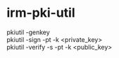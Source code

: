 # irm-pki-util

pkiutil -genkey  
pkiutil -sign -pt <plaindata> -k <private_key>  
pkiutil -verify -s <signature> -pt <plaindata> -k <public_key>  
